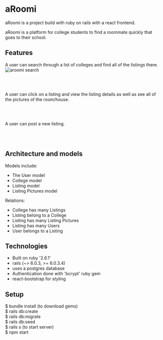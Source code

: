 # aRoomi

aRoomi is a project build with ruby on rails with a react frontend.

aRoomi is a platform for college students to find a roommate quickly that goes to their school.


## Features




A user can search through a list of colleges and find all of the listings there. <br/>
![aroomi search](https://user-images.githubusercontent.com/69116393/102390672-b5a9fb80-3fa2-11eb-998f-a67e2306b0b8.gif)

<br/>
<br/>

A user can click on a listing and view the listing details as well as see all of the pictures of the room/house. <br/>

<br/>
<br/>

A user can post a new listing. <br/>

<br/>
<br/>

## Architecture and models
Models include: <br/>
* The User model
* College model
* Listing model
* Listing Pictures model



Relations: <br/>
* College has many Listings
* Listing belong to a College
* Listing has many Listing Pictures
* Listing has many Users
* User belongs to a Listing


## Technologies
* Built on ruby '2.6.1'
* rails (~> 6.0.3, >= 6.0.3.4)
* uses a postgres database
* Authentication done with 'bcrypt' ruby gem
* react-bootstrap for styling

## Setup
$ bundle install (to download gems) <br/>
$ rails db:create <br/>
$ rails db:migrate <br/>
$ rails db:seed <br/>
$ rails s (to start server) <br/>
$ npm start
